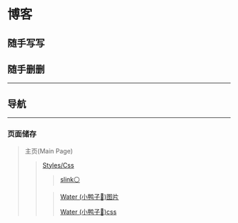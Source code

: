 # 博客
## 随手写写
## 随手删删
---
导航
---
---
### 页面储存
> 主页(Main Page)
>>[Styles/Css](https://github.com/vince213/vince213.github.io/tree/master/style)
>>>[slink⚪](https://github.com/vince213/vince213.github.io/blob/master/style/slink.css)
>>
>>> [Water (小鸭子🐤)图片](https://github.com/vince213/vince213.github.io/tree/master/photo/water)
>>>
>>> [Water (小鸭子🐤)css](https://github.com/vince213/vince213.github.io/tree/master/style/water)
